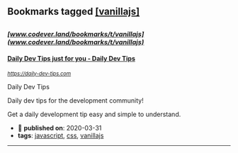 ## Bookmarks tagged [[vanillajs]](https://www.codever.land/search?q=[vanillajs])

_<sup><sup>[www.codever.land/bookmarks/t/vanillajs](www.codever.land/bookmarks/t/vanillajs)</sup></sup>_
---
#### [Daily Dev Tips just for you - Daily Dev Tips](https://daily-dev-tips.com)
_<sup>https://daily-dev-tips.com</sup>_

Daily Dev Tips

Daily dev tips for the development community!

Get a daily development tip easy and simple to understand.
* :calendar: **published on**: 2020-03-31
* **tags**: [javascript](../tagged/javascript.md), [css](../tagged/css.md), [vanillajs](../tagged/vanillajs.md)
---
